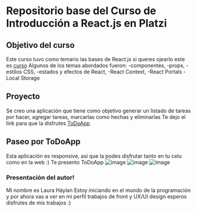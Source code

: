 # Repositorio base del Curso de Introducción a React.js en Platzi

## Objetivo del curso

Este curso tuvo como temario las bases de React.js
si queres ojearlo este es [curso](https://platzi.com/cursos/react/)
Algunos de los temas abordados fueron: 
-componentes, 
-props, 
-estilos CSS, 
-estados y efectos de React, 
-React Context,
-React Portals 
-Local Storage

## Proyecto

Se creo una aplicación que tiene como objetivo generar un listado de tareas por hacer, agregar tareas, marcarlas como hechas y eliminarlas
Te dejo el link para que la disfrutes
[ToDoApp](https://lauhaylan.github.io/ToDoApp/)

## Paseo por ToDoApp
Esta aplicación es responsive, así que la podes disfrutar tanto en tu celu como en la web :)
Te presento ToDoApp
![image](https://github.com/lauhaylan/ToDoApp/assets/94641830/843cb9c1-0f6c-4314-aacc-3dd1d67e792f) ![image](https://github.com/lauhaylan/ToDoApp/assets/94641830/b914d61c-9e10-44fc-9006-072c0f4390ff) ![image](https://github.com/lauhaylan/ToDoApp/assets/94641830/34d41865-3d05-4d1c-97e0-1fd0b60cf9bb)



### Presentación del autor!
Mi nombre es Laura Háylan
Estoy iniciando en el mundo de la programación y por ahora vas a ver en mi perfil trabajos de front y UX/UI design 
esperos disfrutes de mis trabajos :)
